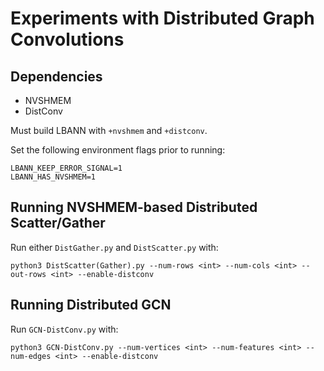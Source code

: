 # Experiments with Distributed Graph Convolutions

## Dependencies

- NVSHMEM
- DistConv

Must build LBANN with `+nvshmem` and `+distconv`. 

Set the following environment flags prior to running: 

```
LBANN_KEEP_ERROR_SIGNAL=1
LBANN_HAS_NVSHMEM=1
```

## Running NVSHMEM-based Distributed  Scatter/Gather


Run either `DistGather.py` and `DistScatter.py`  with:

```
python3 DistScatter(Gather).py --num-rows <int> --num-cols <int> --out-rows <int> --enable-distconv 
```

## Running Distributed GCN

Run `GCN-DistConv.py` with: 

```
python3 GCN-DistConv.py --num-vertices <int> --num-features <int> --num-edges <int> --enable-distconv 
```
